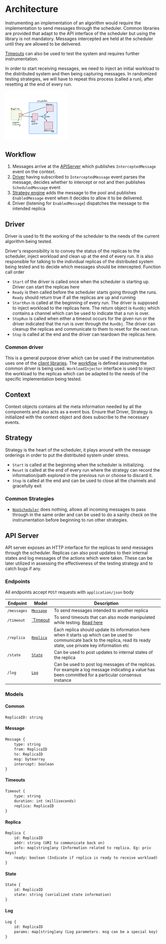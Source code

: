 # Architecture
Instrumenting an implementation of an algorithm would require the implementation to send messages through the scheduler. Common libraries are provided that adapt to the API interface of the scheduler but using the library is not mandatory. Messages intercepted are held at the scheduler until they are allowed to be delivered.

[Timeouts](./timeouts.md) can also be used to test the system and requires further instrumentation.

In order to start receiving messages, we need to inject an initial workload to the distributed system and then being capturing messages. In randomized testing strategies, we will have to repeat this process (called a run), after resetting at the end of every run.

<img src="arch.jpeg" alt="Architecture" width="200"/>

## Workflow

1. Messages arrive at the [APIServer](##api-server) which publishes `InterceptedMessage` event on the context.
2. [Driver](##driver) having subscribed to `InterceptedMessage` event parses the message, decides whether to intercept or not and then publishes `ScheduledMessage` event
3. [Strategy engine](##strategy) adds the message to the pool and publishes `EnabledMessage` event when it decides to allow it to be delivered.
4. Driver (listening for `EnabledMessage`) dispatches the message to the intended replica

## Driver

Driver is used to fit the working of the scheduler to the needs of the current algorithm being tested.

Driver's responsibility is to convey the status of the replicas to the scheduler, inject workload and clean up at the end of every run. It is also responsible for talking to the individual replicas of the distributed system being tested and to decide which messages should be intercepted. Function call order
- `Start` of the driver is called once when the scheduler is starting up. Driver can start the replicas here
- `Ready` is then called before the scheduler starts going through the runs. `Ready` should return true if all the replicas are up and running
- `StartRun` is called at the beginning of every run. The driver is supposed to inject workload to the replicas here. The return object is `RunObj` which contains a channel which can be used to indicate that a run is over.
- `StopRun` is called when either a timeout occurs for the given run or the driver indicated that the run is over through the `RunObj`. The driver can cleanup the replicas and communicate to them to reset for the next run.
- `Stop` is called at the end and the driver can teardown the replicas here.

### Common driver
This is a general purpose driver which can be used if the instrumentation uses one of the [client libraries](./client.md). The [workflow](##workflow) is defined assuming the common driver is being used. `WorkloadInjector` interface is used to inject the workload to the replicas which can be adapted to the needs of the specific implementation being tested.

## Context
Context objects contains all the meta information needed by all the components and also acts as a event bus. Ensure that Driver, Strategy is initialized with the context object and does subscribe to the necessary events.

## Strategy
Strategy is the heart of the scheduler, it plays around with the message orderings in order to put the distributed system under stress.

- `Start` is called at the beginning when the scheduler is initializing.
- `Reset` is called at the end of every run where the strategy can record the information/path explored in the previous run or choose to discard it.
- `Stop` is called at the end and can be used to close all the channels and gracefully exit

### Common Strategies
- [`NopScheduler`](../strategies/nop/main.go) does nothing, allows all incoming messages to pass through in the same order and can be used to do a sanity check on the instrumentation before beginning to run other strategies.

## API Server
API server exposes an HTTP interface for the replicas to send messages through the scheduler. Replicas can also post updates to their internal states and log messages of the actions which were taken. These can be later utilized in assessing the effectiveness of the testing strategy and to catch bugs if any.

### Endpoints
All endpoints accept `POST` requests with `application/json` body

Endpoint | Model | Description
-------- | ----- | -----------
`/messages` | [`Message`](####message) | To send messages intended to another replica
`/timeout` | [`Timeout](####timeouts) | To send timeouts that can also mode manipulated while testing. [Read here](./timeouts.md)
`/replica` | [`Replica`](####replica) | Each replica should update its information here when it starts up which can be used to communicate back to the replica, read its ready state, use private key information etc
`/state` | [`State`](####state) | Can be used to post updates to internal states of the replica
`/log` | [`Log`](####log) | Can be used to post log messages of the replicas. For example a log message indicating a value has been committed for a particular consensus instance


### Models

#### Common
```
ReplicaID: string
```

#### Message
```
Message {
    type: string
    from: ReplicaID
    to: ReplicaID
    msg: bytearray
    intercept: boolean
}
```
#### Timeouts
```
Timeout {
    type: string
    duration: int (milliseconds)
    replica: ReplicaID
}
```
#### Replica
```
Replica {
    id: ReplicaID
    addr: string (URI to communicate back on)
    info: map[string]any (Information related to replica. Eg: priv keys)
    ready: boolean (Indicate if replica is ready to receive workload)
}
```
#### State
```
State {
    id: ReplicaID
    state: string (serialized state information)
}
```
#### Log
```
Log {
    id: ReplicaID
    params: map[string]any (Log parameters. msg can be a special key)
}
```